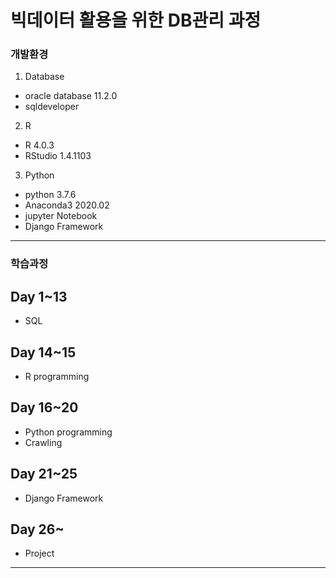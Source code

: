 # 빅데이터 활용을 위한 DB관리 과정

### 개발환경

1. Database

- oracle database 11.2.0
- sqldeveloper

2. R

- R 4.0.3
- RStudio 1.4.1103

3. Python

- python 3.7.6
- Anaconda3 2020.02
- jupyter Notebook
- Django Framework

---

### 학습과정

## Day 1~13
* SQL

## Day 14~15
* R programming

## Day 16~20
* Python programming
* Crawling

## Day 21~25
* Django Framework

## Day 26~
* Project

---




